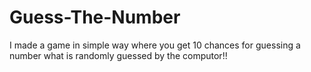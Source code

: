 # Guess-The-Number
I made a game in simple way where you get 10 chances for guessing a number what is randomly guessed by the computor!!
